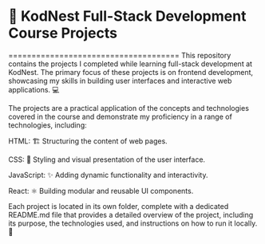 # 🚀 KodNest Full-Stack Development Course Projects
=====================================
This repository contains the projects I completed while learning full-stack development at KodNest. The primary focus of these projects is on frontend development, showcasing my skills in building user interfaces and interactive web applications. 💻

The projects are a practical application of the concepts and technologies covered in the course and demonstrate my proficiency in a range of technologies, including:

HTML: 🏗️ Structuring the content of web pages.

CSS: 🎨 Styling and visual presentation of the user interface.

JavaScript: ✨ Adding dynamic functionality and interactivity.

React: ⚛️ Building modular and reusable UI components.

Each project is located in its own folder, complete with a dedicated README.md file that provides a detailed overview of the project, including its purpose, the technologies used, and instructions on how to run it locally. 📖
